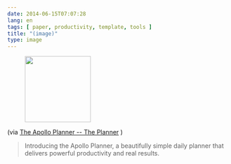 ```yaml
---
date: 2014-06-15T07:07:28
lang: en
tags: [ paper, productivity, template, tools ]
title: "(image)"
type: image
---
```


<figure>
<a
href="https://hugo.ferreira.cc/via-the-apollo-planner-the/attachment/119/"
rel="attachment"><img
src="/wp-content/uploads/2014/06/tumblr_n77mg9DHG21qz82meo1_500-150x150.jpg"
width="150" height="150" /></a></figure>

(via [The Apollo Planner -- The Planner](http://www.apolloplanner.com/)
)

> Introducing the Apollo Planner, a beautifully simple daily planner
> that delivers powerful productivity and real results.

